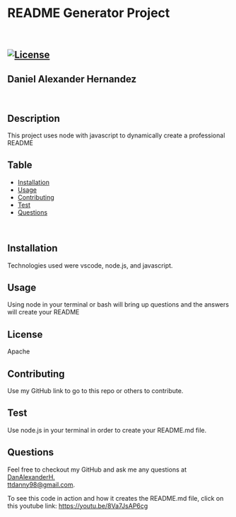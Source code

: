 # README Generator Project
<br/>

## [![License](https://img.shields.io/badge/License-Apache_2.0-blue.svg)](https://opensource.org/licenses/Apache-2.0)

## Daniel Alexander Hernandez
<br/>

## Description
This project uses node with javascript to dynamically create a professional README
<br/>

## Table
- [Installation](#installation)
- [Usage](#usage)
- [Contributing](#contributing)
- [Test](#test)
- [Questions](#questions)
<br/>

## Installation 
Technologies used were vscode, node.js, and javascript.
<br/>

## Usage 
Using node in your terminal or bash will bring up questions and the answers will create your README
<br/>

## License
Apache
<br/>

## Contributing 
Use my GitHub link to go to this repo or others to contribute.
<br/>

## Test 
Use node.js in your terminal in order to create your README.md file.
<br/>

## Questions
Feel free to checkout my GitHub and ask me any questions at <a href="https://github.com/DanAlexanderH">DanAlexanderH. 
<br/>
ttdanny98@gmail.com.
<br/>

To see this code in action and how it creates the README.md file, click on this youtube link: https://youtu.be/8Va7JsAP6cg